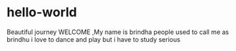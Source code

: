 # hello-world
Beautiful journey
 WELCOME ,My name is brindha 
 people used to call me as brindhu 
 i love to dance and play
 but i have to study serious
